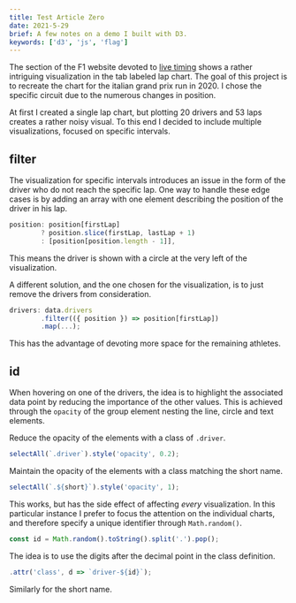 ```yaml
---
title: Test Article Zero
date: 2021-5-29
brief: A few notes on a demo I built with D3.
keywords: ['d3', 'js', 'flag']
---
```


The section of the F1 website devoted to [live timing](https://www.formula1.com/en/f1-live.html) shows a rather intriguing visualization in the tab labeled lap chart. The goal of this project is to recreate the chart for the italian grand prix run in 2020. I chose the specific circuit due to the numerous changes in position.

At first I created a single lap chart, but plotting 20 drivers and 53 laps creates a rather noisy visual. To this end I decided to include multiple visualizations, focused on specific intervals.

## filter

The visualization for specific intervals introduces an issue in the form of the driver who do not reach the specific lap. One way to handle these edge cases is by adding an array with one element describing the position of the driver in his lap.

```js
position: position[firstLap]
        ? position.slice(firstLap, lastLap + 1)
        : [position[position.length - 1]],
```

This means the driver is shown with a circle at the very left of the visualization.

A different solution, and the one chosen for the visualization, is to just remove the drivers from consideration.

```js
drivers: data.drivers
        .filter(({ position }) => position[firstLap])
        .map(...);
```

This has the advantage of devoting more space for the remaining athletes.

## id

When hovering on one of the drivers, the idea is to highlight the associated data point by reducing the importance of the other values. This is achieved through the `opacity` of the group element nesting the line, circle and text elements.

Reduce the opacity of the elements with a class of `.driver`.

```js
selectAll(`.driver`).style('opacity', 0.2);
```

Maintain the opacity of the elements with a class matching the short name.

```js
selectAll(`.${short}`).style('opacity', 1);
```

This works, but has the side effect of affecting _every_ visualization. In this particular instance I prefer to focus the attention on the individual charts, and therefore specify a unique identifier through `Math.random()`.

```js
const id = Math.random().toString().split('.').pop();
```

The idea is to use the digits after the decimal point in the class definition.

```js
.attr('class', d => `driver-${id}`);
```

Similarly for the short name.

